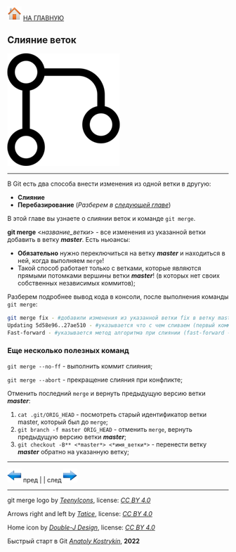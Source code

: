 [![home](./images/home.png)](./readme.md "Домой") [НА ГЛАВНУЮ](./readme.md "Вернуться на главную страницу")

##  Слияние веток

![git_merge_logo](./images/merge_git_icon.png)

---

В Git есть два способа внести изменения из одной ветки в другую: 
* **Слияние**
* **Перебазирование** (*Разберем в [следующей главе](./rebasing.md "следующая глава")*)

В этой главе вы узнаете о слиянии веток и команде `git merge`.

**git merge** <*название_ветки*> - все изменения из указанной ветки добавить в ветку ***master***. Есть ньюансы:   
* **Обязательно** нужно переключиться на ветку ***master*** и находиться в ней, когда выполняем `merge`!  
* Такой способ работает только с ветками, которые являются прямыми потомками вершины ветки ***master***! (в которых нет своих собственных независимых коммитов);

Разберем подробнее вывод кода в консоли, после выполнения команды `git merge`:
~~~bash
git merge fix - #добавили изменения из указанной ветки fix в ветку master;
Updating 5d58e96..27ae510 - #указывается что с чем сливаем (первый коммит - вершина ветки master, второй коммит - вершина указанной ветки fix);
Fast-forward - #указывается метод алгоритма при слиянии (fast-forward - самый простой, коммиты указанной ветки, становятся коммитами ветки master, указатель ветки master переносится на вершину указанной ветки)
~~~

### Еще несколько полезных команд

`git merge --no-ff` - выполнить коммит слияния;

`git merge --abort` - прекращение слияния при конфликте;

Отменить последний `merge` и вернуть предыдущую версию ветки ***master***:  
1. `cat .git/ORIG_HEAD` - посмотреть старый идентификатор ветки master, который был до `merge`;  
2. `git branch -f master ORIG_HEAD` - отменить `merge`, вернуть предыдущую версию ветки ***master***;
3. `git checkout -B** <*master*> <*имя_ветки*>` - перенести ветку ***master*** обратно на указанную ветку;

---

[![previous](./images/arrow_left.png)](./branches_basic.md "Предыдущая")
пред | | след [![next](./images/arrow_right.png)](./rebasing.md "Следующая")

---

git merge logo by *[TeenyIcons](https://teenyicons.com/)*, 
license: *[CC BY 4.0](https://creativecommons.org/licenses/by/4.0/)*

Arrows right and left by *[Tatice](http://tatice.deviantart.com)*, 
license: *[CC BY 4.0](https://creativecommons.org/licenses/by/4.0/)*

Home icon by *[Double-J Design](http://www.doublejdesign.co.uk)*, 
license: *[CC BY 4.0](https://creativecommons.org/licenses/by/4.0/)*

Быстрый старт в Git *[Anatoly Kostrykin](https://github.com/Anatoly-web-dev)*, **2022**